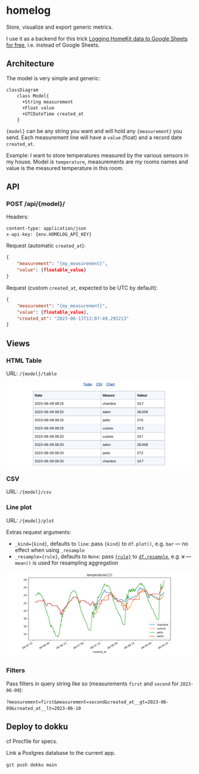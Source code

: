 # homelog

Store, visualize and export generic metrics.

I use it as a backend for this trick [Logging HomeKit data to Google Sheets for free](https://blog.claude.nl/tech/howto/logging-homekit-data-to-google-sheets-for-free-walkthrough/), i.e. instead of Google Sheets.

## Architecture

The model is very simple and generic:

```mermaid
classDiagram
    class Model{
      +String measurement
      +Float value
      +UTCDateTime created_at
    }
```

`{model}` can be any string you want and will hold any `{measurement}` you send. Each measurement line will have a `value` (float) and a record date `created_at`.

Example: I want to store temperatures measured by the various sensors in my house. Model is `temperature`, measurements are my rooms names and value is the measured temperature in this room.

## API

### POST /api/{model}/

Headers:

```
content-type: application/json
x-api-key: {env.HOMELOG_API_KEY}
```

Request (automatic `created_at`):

```json
{
    "measurement": "{my_measurement}",
    "value": {floatable_value}
}
```

Request (custom `created_at`, expected to be UTC by default):

```json
{
    "measurement": "{my_measurement}",
    "value": {floatable_value},
    "created_at": "2023-06-13T13:07:49.293213"
}
```

## Views

### HTML Table

URL: `/{model}/table`

![](img/homelog-table.png)

### CSV

URL: `/{model}/csv`

### Line plot

URL: `/{model}/plot`

Extras request arguments:
- `_kind={kind}`, defaults to `line`: pass `{kind}` to `df.plot()`, e.g. `bar` — no effect when using `_resample`
- `_resample={rule}`, defaults to `None`: pass [`{rule}`](https://pandas.pydata.org/pandas-docs/stable/user_guide/timeseries.html#offset-aliases) to [`df.resample`](https://pandas.pydata.org/pandas-docs/stable/reference/api/pandas.DataFrame.resample.html), e.g. `W` — `mean()` is used for resampling aggregation

![](img/homelog-plot.png)

### Filters

Pass filters in query string like so (measurements `first` and `second` for `2023-06-09`):

`?measurement=first&measurement=second&created_at__gt=2023-06-09&created_at__lt=2023-06-10`

## Deploy to dokku

cf Procfile for specs.

Link a Postgres database to the current app.

`git push dokku main`

